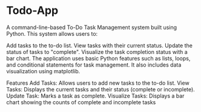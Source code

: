 # Todo-App
A command-line-based To-Do Task Management system built using Python. This system allows users to:

Add tasks to the to-do list.
View tasks with their current status.
Update the status of tasks to "complete".
Visualize the task completion status with a bar chart.
The application uses basic Python features such as lists, loops, and conditional statements for task management. It also includes data visualization using matplotlib.

Features
Add Tasks: Allows users to add new tasks to the to-do list.
View Tasks: Displays the current tasks and their status (complete or incomplete).
Update Task: Marks a task as complete.
Visualize Tasks: Displays a bar chart showing the counts of complete and incomplete tasks
